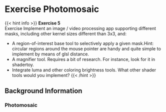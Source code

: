 # Exercise Photomosaic

{{< hint info >}}
**Exercise 5**  
Exercise
Implement an image / video processing app supporting different masks, including other kernel sizes different than 3x3, and:
* A region-of-interest base tool to selectively apply a given mask.Hint: circular regions around the mouse pointer are handy and quite simple to implement by means of glsl distance.
* A magnifier tool. Requires a bit of research. For instance, look for it in shadertoy.
* Integrate luma and other coloring brightness tools.
What other shader tools would you implement?
{{< /hint >}}

## Background Information

### Photomosaic
